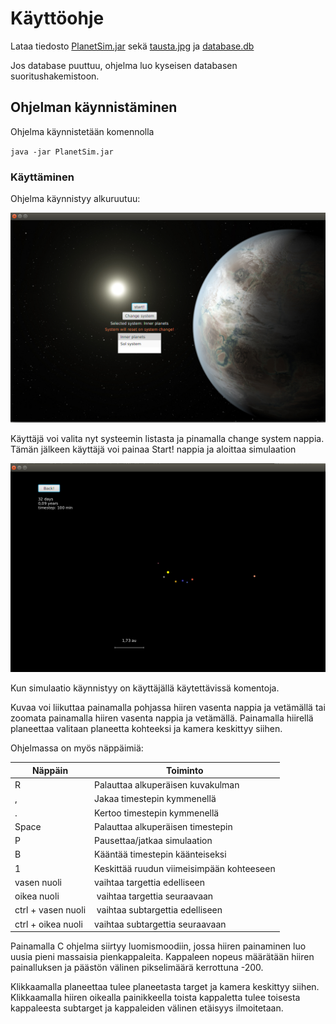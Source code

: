 # Käyttöohje

Lataa tiedosto [PlanetSim.jar](https://github.com/anttkukk/otm-harjoitustyo/releases) sekä [tausta.jpg](https://github.com/anttkukk/otm-harjoitustyo/releases) ja [database.db](https://github.com/anttkukk/otm-harjoitustyo/releases)

Jos database puuttuu, ohjelma luo kyseisen databasen suoritushakemistoon.

## Ohjelman käynnistäminen

Ohjelma käynnistetään komennolla 

`java -jar PlanetSim.jar`

### Käyttäminen

Ohjelma käynnistyy alkuruutuu:

![alku](https://github.com/anttkukk/otm-harjoitustyo/blob/master/dokumentaatio/planeettasimukuva.png) 

Käyttäjä voi valita nyt systeemin listasta ja pinamalla change system nappia. Tämän jälkeen käyttäjä voi painaa Start! nappia ja aloittaa simulaation


![simulaatio](https://github.com/anttkukk/otm-harjoitustyo/blob/master/dokumentaatio/simulaatio.png)

Kun simulaatio käynnistyy on käyttäjällä käytettävissä komentoja.


Kuvaa voi liikuttaa painamalla pohjassa hiiren vasenta nappia ja vetämällä tai zoomata painamalla hiiren vasenta nappia ja vetämällä. Painamalla hiirellä planeettaa valitaan planeetta kohteeksi ja kamera keskittyy siihen. 

Ohjelmassa on myös näppäimiä:



| Näppäin | Toiminto |
|---------|---------|
| R | Palauttaa alkuperäisen kuvakulman |
| , | Jakaa timestepin kymmenellä |
| . | Kertoo timestepin kymmenellä |
| Space | Palauttaa alkuperäisen timestepin |
| P | Pausettaa/jatkaa simulaation |
| B | Kääntää timestepin käänteiseksi |
| 1 | Keskittää ruudun viimeisimpään kohteeseen |
| vasen nuoli | vaihtaa targettia edelliseen |
| oikea nuoli | vaihtaa targettia seuraavaan |
| ctrl + vasen nuoli | vaihtaa subtargettia edelliseen |
| ctrl + oikea nuoli | vaihtaa subtargettia seuraavaan |


Painamalla C ohjelma siirtyy luomismoodiin, jossa hiiren painaminen luo uusia pieni massaisia pienkappaleita. Kappaleen nopeus määrätään hiiren painalluksen ja päästön välinen pikselimäärä kerrottuna -200.

Klikkaamalla planeettaa tulee planeetasta target ja kamera keskittyy siihen. Klikkaamalla hiiren oikealla painikkeella toista kappaletta tulee toisesta kappaleesta subtarget ja kappaleiden välinen etäisyys ilmoitetaan.

